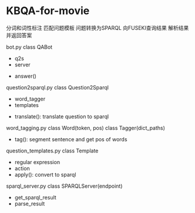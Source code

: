 # KBQA-for-movie

分词和词性标注
匹配问题模板
问题转换为SPARQL
向FUSEKI查询结果
解析结果并返回答案



bot.py
class QABot   
  - q2s
  - server
  + answer()


question2sparql.py
class Question2Sparql
  - word_tagger
  - templates
  + translate(): translate question to sparql

word_tagging.py
class Word(token, pos)
class Tagger(dict_paths)
  + tag(): segment sentence and get pos of words

question_templates.py
class Template
  + regular expression
  + action
  + apply(): convert to sparql


sparql_server.py
class SPARQLServer(endpoint)
 + get_sparql_result
 + parse_result







   

